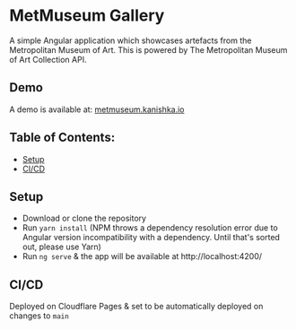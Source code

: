 
# MetMuseum Gallery
A simple Angular application which showcases artefacts from the Metropolitan Museum of Art.
This is powered by The Metropolitan Museum of Art Collection API.

## Demo
A demo is available at: [metmuseum.kanishka.io](https://metmuseum.kanishka.io)

## Table of Contents:
- [Setup](#setup)
- [CI/CD](#cicd)

## Setup
- Download or clone the repository
- Run `yarn install`
  (NPM throws a dependency resolution error due to Angular version incompatibility with a dependency. Until that's sorted out, please use Yarn)
- Run `ng serve` & the app will be available at http://localhost:4200/

## CI/CD
Deployed on Cloudflare Pages & set to be automatically deployed on changes to `main`


